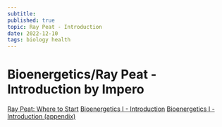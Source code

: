 ```yaml
---
subtitle:
published: true
topic: Ray Peat - Introduction
date: 2022-12-10
tags: biology health
---
```

# Bioenergetics/Ray Peat - Introduction by Impero
[Ray Peat: Where to Start](https://impero.substack.com/p/raypeat)
[Bioenergetics I - Introduction](https://impero.substack.com/p/bioenergetics-i-introduction)
[Bioenergetics I - Introduction (appendix)](https://impero.notion.site/Bioenergetics-I-Introduction-appendix-986e7a163f0a4df3a014382bdaf01c78#8069455d51e741deb82c77c8aa109cb5)